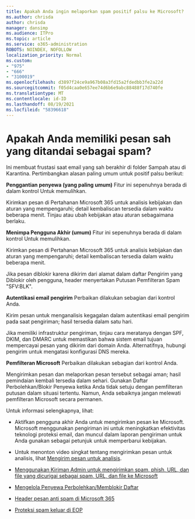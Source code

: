 ```yaml
---
title: Apakah Anda ingin melaporkan spam positif palsu ke Microsoft?
ms.author: chrisda
author: chrisda
manager: dansimp
ms.audience: ITPro
ms.topic: article
ms.service: o365-administration
ROBOTS: NOINDEX, NOFOLLOW
localization_priority: Normal
ms.custom:
- "975"
- "666"
- "3100019"
ms.openlocfilehash: d3897f24ce9a967b08a3fd15a2fdedbb3fe2a22d
ms.sourcegitcommit: f05d4caa0e657ee74d6b6e9abc88488f17d740fe
ms.translationtype: MT
ms.contentlocale: id-ID
ms.lasthandoff: 08/19/2021
ms.locfileid: "58396618"
---
```

# <a name="do-you-have-legitimate-messages-being-marked-as-spam"></a>Apakah Anda memiliki pesan sah yang ditandai sebagai spam?

Ini membuat frustasi saat email yang sah berakhir di folder Sampah atau di Karantina. Pertimbangkan alasan paling umum untuk positif palsu berikut:

**Penggantian penyewa (yang paling umum)** Fitur ini sepenuhnya berada di dalam kontrol Untuk memulihkan.

Kirimkan pesan di Pertahanan Microsoft 365 untuk analisis kebijakan dan aturan yang mempengaruhi; detail kembaliscan tersedia dalam waktu beberapa menit.
Tinjau atau ubah kebijakan atau aturan sebagaimana berlaku. 

**Menimpa Pengguna Akhir (umum)** Fitur ini sepenuhnya berada di dalam kontrol Untuk memulihkan. 

Kirimkan pesan di Pertahanan Microsoft 365 untuk analisis kebijakan dan aturan yang mempengaruhi; detail kembaliscan tersedia dalam waktu beberapa menit. 

Jika pesan diblokir karena dikirim dari alamat dalam daftar Pengirim yang Diblokir oleh pengguna, header menyertakan Putusan Pemfilteran Spam "SFV:BLK".

**Autentikasi email pengirim** Perbaikan dilakukan sebagian dari kontrol Anda.

Kirim pesan untuk menganalisis kegagalan dalam autentikasi email pengirim pada saat pengiriman; hasil tersedia dalam satu hari. 

Jika memiliki infrastruktur pengiriman, tinjau cara meratanya dengan SPF, DKIM, dan DMARC untuk memastikan bahwa sistem email tujuan mempercayai pesan yang dikirim dari domain Anda. Alternatifnya, hubungi pengirim untuk mengatasi konfigurasi DNS mereka.

**Pemfilteran Microsoft** Perbaikan dilakukan sebagian dari kontrol Anda.

Mengirimkan pesan dan melaporkan pesan tersebut sebagai aman; hasil pemindaian kembali tersedia dalam sehari. Gunakan Daftar Perbolehkan/Blokir Penyewa ketika Anda tidak setuju dengan pemfilteran putusan dalam situasi tertentu. Namun, Anda sebaiknya jangan melewati pemfilteran Microsoft secara permanen. 

Untuk informasi selengkapnya, lihat:

- Aktifkan pengguna akhir Anda untuk mengirimkan pesan ke Microsoft. Microsoft menggunakan pengiriman ini untuk meningkatkan efektivitas teknologi proteksi email, dan muncul dalam laporan pengiriman untuk Anda gunakan sebagai petunjuk untuk memperbarui kebijakan. 

- Untuk menonton video singkat tentang mengirimkan pesan untuk analisis, lihat [Mengirim pesan untuk analisis](https://go.microsoft.com/fwlink/?linkid=2166435).

- [Menggunakan Kiriman Admin untuk mengirimkan spam, phish, URL, dan file yang dicurigai sebagai spam, URL, dan file ke Microsoft](https://docs.microsoft.com/microsoft-365/security/office-365-security/admin-submission)

- [Mengelola Penyewa Perbolehkan/Memblokir Daftar](https://docs.microsoft.com/microsoft-365/security/office-365-security/tenant-allow-block-list)

- [Header pesan anti spam di Microsoft 365](https://docs.microsoft.com/microsoft-365/security/office-365-security/anti-spam-message-headers)

- [Proteksi spam keluar di EOP](https://docs.microsoft.com/microsoft-365/security/office-365-security/outbound-spam-controls)